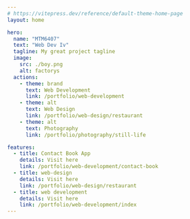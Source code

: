 ```yaml
---
# https://vitepress.dev/reference/default-theme-home-page
layout: home

hero:
  name: "MTM6407"
  text: "Web Dev Iv"
  tagline: My great project tagline
  image:
    src: ./boy.png
    alt: factorys
  actions:
    - theme: brand
      text: Web Development
      link: /portfolio/web-development
    - theme: alt
      text: Web Design
      link: /portfolio/web-design/restaurant
    - theme: alt
      text: Photography
      link: /portfolio/photography/still-life

features:
  - title: Contact Book App
    details: Visit here
    link: /portfolio/web-development/contact-book
  - title: web-design
    details: Visit here
    link: /portfolio/web-design/restaurant
  - title: web development
    details: Visit here
    link: /portfolio/web-development/index
---
```

